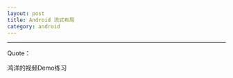 ```yaml
---
layout: post
title: Android 流式布局
category: android
---
```




















---

Quote：

鸿洋的视频Demo练习
